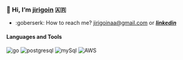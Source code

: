 ### 👋 Hi, I’m [jirigoin](https://www.linkedin.com/in/juan-ignacio-irigoin/) 🇦🇷

* :goberserk: How to reach me? jirigoinaa@gmail.com or  _**[linkedin](https://www.linkedin.com/in/jirigoin/)**_

#### Languages and Tools

![go](https://icongr.am/devicon/go-original.svg?size=40&color=currentColor) ![postgresql](https://icongr.am/devicon/postgresql-original.svg?size=40&color=currentColor) ![mySql](https://icongr.am/devicon/mysql-original.svg?size=40&color=currentColor) ![AWS](https://icongr.am/devicon/amazonwebservices-plain-wordmark.svg?size=60&color=a41e1e)
